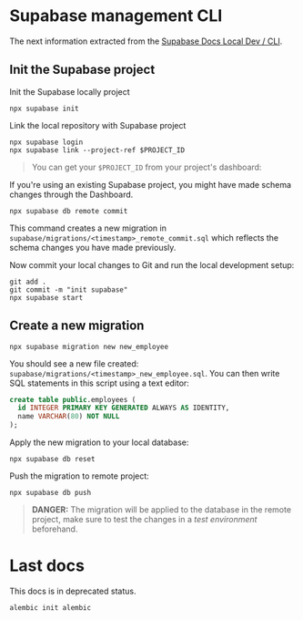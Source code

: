 # Supabase management CLI

The next information extracted from the [Supabase Docs Local Dev / CLI](https://supabase.com/docs/guides/cli).

## Init the Supabase project

Init the Supabase locally project

```shell
npx supabase init
```

Link the local repository with Supabase project

```shell
npx supabase login
npx supabase link --project-ref $PROJECT_ID
```

> You can get your `$PROJECT_ID` from your project's dashboard:

If you're using an existing Supabase project, you might have made schema changes through the Dashboard.

```shell
npx supabase db remote commit
```

This command creates a new migration in `supabase/migrations/<timestamp>_remote_commit.sql` which reflects the schema changes you have made previously.

Now commit your local changes to Git and run the local development setup:

```shell
git add .
git commit -m "init supabase"
npx supabase start
```

## Create a new migration

```shell
npx supabase migration new new_employee
```

You should see a new file created: `supabase/migrations/<timestamp>_new_employee.sql`. You can then write SQL statements in this script using a text editor:

```sql
create table public.employees (
  id INTEGER PRIMARY KEY GENERATED ALWAYS AS IDENTITY,
  name VARCHAR(80) NOT NULL
);
```

Apply the new migration to your local database:

```shell
npx supabase db reset
```

Push the migration to remote project:

```shell
npx supabase db push
```

> **DANGER:** The migration will be applied to the database in the remote project, make sure to test the changes in a _test environment_ beforehand.

# Last docs

This docs is in deprecated status.

```shell
alembic init alembic
```

